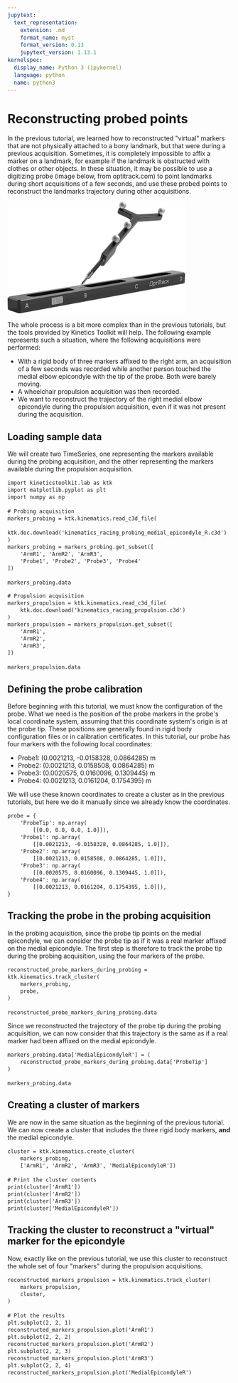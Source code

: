 ```yaml
---
jupytext:
  text_representation:
    extension: .md
    format_name: myst
    format_version: 0.13
    jupytext_version: 1.13.1
kernelspec:
  display_name: Python 3 (ipykernel)
  language: python
  name: python3
---
```


# Reconstructing probed points

In the previous tutorial, we learned how to reconstructed "virtual" markers that are not physically attached to a bony landmark, but that were during a previous acquisition. Sometimes, it is completely impossible to affix a marker on a landmark, for example if the landmark is obstructed with clothes or other objects. In these situation, it may be possible to use a digitizing probe (image below, from optitrack.com) to point landmarks during short acquisitions of a few seconds, and use these probed points to reconstruct the landmarks trajectory during other acquisitions.

![Digitizing probe -height:short](../../_static/probe-kit.png)

The whole process is a bit more complex than in the previous tutorials, but the tools provided by Kinetics Toolkit will help. The following example represents such a situation, where the following acquisitions were performed:
- With a rigid body of three markers affixed to the right arm, an acquisition of a few seconds was recorded while another person touched the medial elbow epicondyle with the tip of the probe. Both were barely moving.
- A wheelchair propulsion acquisition was then recorded.
- We want to reconstruct the trajectory of the right medial elbow epicondyle during the propulsion acquisition, even if it was not present during the acquisition.

## Loading sample data

We will create two TimeSeries, one representing the markers available during the probing acquisition, and the other representing the markers available during the propulsion acquisition.

```{code-cell} ipython3
import kineticstoolkit.lab as ktk
import matplotlib.pyplot as plt
import numpy as np

# Probing acquisition
markers_probing = ktk.kinematics.read_c3d_file(
    ktk.doc.download('kinematics_racing_probing_medial_epicondyle_R.c3d')
)
markers_probing = markers_probing.get_subset([
    'ArmR1', 'ArmR2', 'ArmR3',
    'Probe1', 'Probe2', 'Probe3', 'Probe4'
])

markers_probing.data
```

```{code-cell} ipython3
# Propulsion acquisition
markers_propulsion = ktk.kinematics.read_c3d_file(
    ktk.doc.download('kinematics_racing_propulsion.c3d')
)
markers_propulsion = markers_propulsion.get_subset([
    'ArmR1',
    'ArmR2',
    'ArmR3',
])

markers_propulsion.data
```

## Defining the probe calibration

Before beginning with this tutorial, we must know the configuration of the probe. What we need is the position of the probe markers in the probe's local coordinate system, assuming that this coordinate system's origin is at the probe tip. These positions are generally found in rigid body configuration files or in calibration certificates. In this tutorial, our probe has four markers with the following local coordinates:

- Probe1: (0.0021213, -0.0158328, 0.0864285) m
- Probe2: (0.0021213, 0.0158508, 0.0864285) m
- Probe3: (0.0020575, 0.0160096, 0.1309445) m
- Probe4: (0.0021213, 0.0161204, 0.1754395) m

We will use these known coordinates to create a cluster as in the previous tutorials, but here we do it manually since we already know the coordinates.

```{code-cell} ipython3
probe = {
    'ProbeTip': np.array(
        [[0.0, 0.0, 0.0, 1.0]]),
    'Probe1': np.array(
        [[0.0021213, -0.0158328, 0.0864285, 1.0]]),
    'Probe2': np.array(
        [[0.0021213, 0.0158508, 0.0864285, 1.0]]),
    'Probe3': np.array(
        [[0.0020575, 0.0160096, 0.1309445, 1.0]]),
    'Probe4': np.array(
        [[0.0021213, 0.0161204, 0.1754395, 1.0]]),
}
```

## Tracking the probe in the probing acquisition

In the probing acquisition, since the probe tip points on the medial epicondyle, we can consider the probe tip as if it was a real marker affixed on the medial epicondyle. The first step is therefore to track the probe tip during the probing acquisition, using the four markers of the probe.

```{code-cell} ipython3
reconstructed_probe_markers_during_probing = ktk.kinematics.track_cluster(
    markers_probing,
    probe,
)

reconstructed_probe_markers_during_probing.data
```

Since we reconstructed the trajectory of the probe tip during the probing acquisition, we can now consider that this trajectory is the same as if a real marker had been affixed on the medial epicondyle.

```{code-cell} ipython3
markers_probing.data['MedialEpicondyleR'] = (
    reconstructed_probe_markers_during_probing.data['ProbeTip']
)

markers_probing.data
```

## Creating a cluster of markers

We are now in the same situation as the beginning of the previous tutorial. We can now create a cluster that includes the three rigid body markers, **and** the medial epicondyle.

```{code-cell} ipython3
cluster = ktk.kinematics.create_cluster(
    markers_probing,
    ['ArmR1', 'ArmR2', 'ArmR3', 'MedialEpicondyleR'])

# Print the cluster contents
print(cluster['ArmR1'])
print(cluster['ArmR2'])
print(cluster['ArmR3'])
print(cluster['MedialEpicondyleR'])
```

## Tracking the cluster to reconstruct a "virtual" marker for the epicondyle

Now, exactly like on the previous tutorial, we use this cluster to reconstruct the whole set of four "markers" during the propulsion acquisitions.

```{code-cell} ipython3
reconstructed_markers_propulsion = ktk.kinematics.track_cluster(
    markers_propulsion,
    cluster,
)

# Plot the results
plt.subplot(2, 2, 1)
reconstructed_markers_propulsion.plot('ArmR1')
plt.subplot(2, 2, 2)
reconstructed_markers_propulsion.plot('ArmR2')
plt.subplot(2, 2, 3)
reconstructed_markers_propulsion.plot('ArmR3')
plt.subplot(2, 2, 4)
reconstructed_markers_propulsion.plot('MedialEpicondyleR')
```
